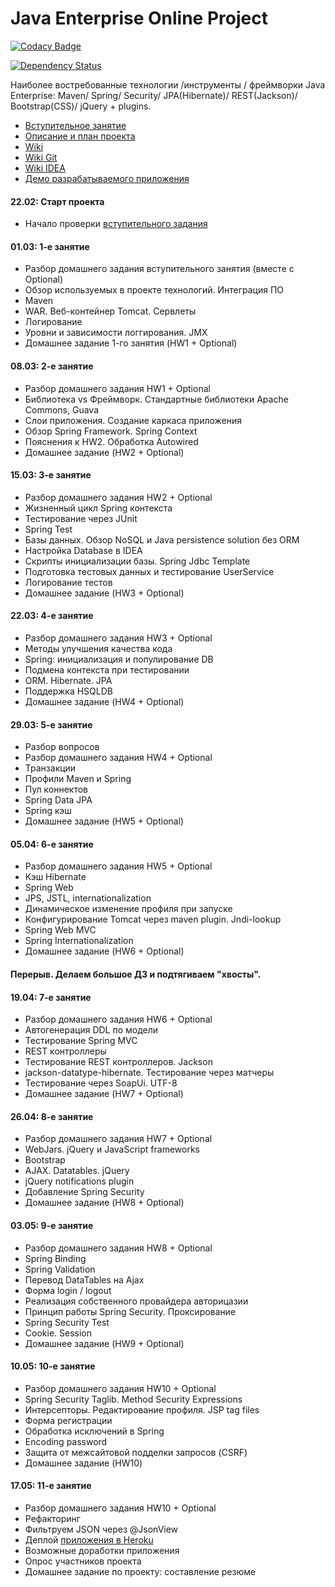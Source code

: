 Java Enterprise Online Project
===============================

[![Codacy Badge](https://api.codacy.com/project/badge/Grade/baec19768a2c4d09b9299d5fcf1eac6d)](https://app.codacy.com/app/jncage/topjava13?utm_source=github.com&utm_medium=referral&utm_content=jncage/topjava13&utm_campaign=badger)

[![Dependency Status](https://www.versioneye.com/user/projects/5aef11b80fb24f546967016e/badge.svg?style=flat-square)](https://www.versioneye.com/user/projects/5aef11b80fb24f546967016e)

Наиболее востребованные технологии /инструменты / фреймворки Java Enterprise:
Maven/ Spring/ Security/ JPA(Hibernate)/ REST(Jackson)/ Bootstrap(CSS)/ jQuery + plugins.

- [Вступительное занятие](https://github.com/JavaOPs/topjava)
- [Описание и план проекта](https://github.com/JavaOPs/topjava/blob/master/description.md)
- [Wiki](https://github.com/JavaOPs/topjava/wiki)
- [Wiki Git](https://github.com/JavaOPs/topjava/wiki/Git)
- [Wiki IDEA](https://github.com/JavaOPs/topjava/wiki/IDEA)
- [Демо разрабатываемого приложения](http://topjava.herokuapp.com/)

#### 22.02: Старт проекта
- Начало проверки [вступительного задания](https://github.com/JavaOPs/topjava#-Домашнее-задание-hw0)

#### 01.03: 1-е занятие
- Разбор домашнего задания вступительного занятия (вместе с Optional)
- Обзор используемых в проекте технологий. Интеграция ПО
- Maven
- WAR. Веб-контейнер Tomcat. Сервлеты
- Логирование
- Уровни и зависимости логгирования. JMX
- Домашнее задание 1-го занятия (HW1 + Optional)

#### 08.03: 2-е занятие
- Разбор домашнего задания HW1 + Optional
- Библиотека vs Фреймворк. Стандартные библиотеки Apache Commons, Guava
- Слои приложения. Создание каркаса приложения
- Обзор Spring Framework. Spring Context
- Пояснения к HW2. Обработка Autowired
- Домашнее задание (HW2 + Optional)

#### 15.03: 3-е занятие
- Разбор домашнего задания HW2 + Optional
- Жизненный цикл Spring контекста
- Тестирование через JUnit
- Spring Test
- Базы данных. Обзор NoSQL и Java persistence solution без ORM
- Настройка Database в IDEA
- Скрипты инициализации базы. Spring Jdbc Template
- Подготовка тестовых данных и тестирование UserService
- Логирование тестов
- Домашнее задание (HW3 + Optional)

#### 22.03: 4-е занятие
- Разбор домашнего задания HW3 + Optional
- Методы улучшения качества кода
- Spring: инициализация и популирование DB
- Подмена контекста при тестировании
- ORM. Hibernate. JPA
- Поддержка HSQLDB
- Домашнее задание (HW4 + Optional)

#### 29.03: 5-е занятие
- Разбор вопросов
- Разбор домашнего задания HW4 + Optional
- Транзакции
- Профили Maven и Spring
- Пул коннектов
- Spring Data JPA
- Spring кэш
- Домашнее задание (HW5 + Optional)

#### 05.04: 6-е занятие
- Разбор домашнего задания HW5 + Optional
- Кэш Hibernate
- Spring Web
- JPS, JSTL, internationalization
- Динамическое изменение профиля при запуске
- Конфигурирование Tomcat через maven plugin. Jndi-lookup
- Spring Web MVC
- Spring Internationalization
- Домашнее задание (HW6 + Optional)

#### Перерыв. Делаем большое ДЗ и подтягиваем "хвосты".

#### 19.04: 7-е занятие
- Разбор домашнего задания HW6 + Optional
- Автогенерация DDL по модели
- Тестирование Spring MVC
- REST контроллеры
- Тестирование REST контроллеров. Jackson
- jackson-datatype-hibernate. Тестирование через матчеры
- Тестирование через SoapUi. UTF-8
- Домашнее задание (HW7 + Optional)

#### 26.04: 8-е занятие
- Разбор домашнего задания HW7 + Optional
- WebJars. jQuery и JavaScript frameworks
- Bootstrap
- AJAX. Datatables. jQuery
- jQuery notifications plugin
- Добавление Spring Security
- Домашнее задание (HW8 + Optional)

#### 03.05: 9-е занятие
- Разбор домашнего задания HW8 + Optional
- Spring Binding
- Spring Validation
- Перевод DataTables на Ajax
- Форма login / logout
- Реализация собственного провайдера авторицазии
- Принцип работы Spring Security. Проксирование
- Spring Security Test
- Cookie. Session
- Домашнее задание (HW9 + Optional)

#### 10.05: 10-е занятие
- Разбор домашнего задания HW10 + Optional
- Spring Security Taglib. Method Security Expressions
- Интерсепторы. Редактирование профиля. JSP tag files
- Форма регистрации
- Обработка исключений в Spring
- Encoding password
- Защита от межсайтовой подделки запросов (CSRF)
- Домашнее задание (HW10)

#### 17.05: 11-е занятие
- Разбор домашнего задания HW10 + Optional
- Рефакторинг
- Фильтруем JSON через @JsonView 
- Деплой [приложения в Heroku](http://topjava.herokuapp.com)
- Возможные доработки приложения
- Опрос участников проекта
- Домашнее задание по проекту: составление резюме
